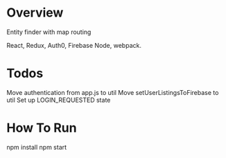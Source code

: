 # Overview
Entity finder with map routing

React, Redux, Auth0, Firebase Node, webpack.

# Todos
Move authentication from app.js to util
Move setUserListingsToFirebase to util
Set up LOGIN_REQUESTED state

# How To Run

npm install
npm start

```